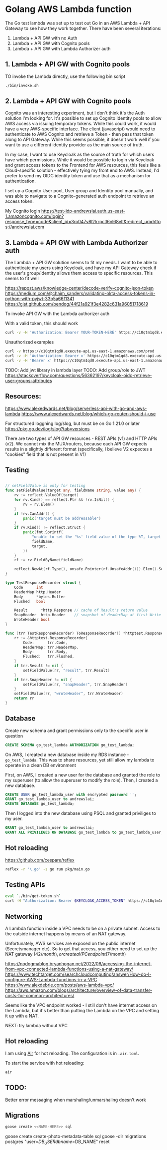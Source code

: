 # Golang AWS Lambda function

The Go test lambda was set up to test out Go in an AWS Lambda + API Gateway to
see how they work together. There have been several iterations:

1. Lambda + API GW with no Auth
2. Lambda + API GW with Cognito pools
3. Lambda + API GW with Lambda Authorizer auth

## 1. Lambda + API GW with Cognito pools

TO invoke the Lambda directly, use the following bin script

```sh
./bin/invoke.sh
```

## 2. Lambda + API GW with Cognito pools

Cognito was an interesting experiment, but I don't think it's the Auth solution
I'm looking for. It's possible to set up Cognito Identity pools to allow AWS
access via issuing temporary tokens. While this could work, it would have a
very AWS-specific interface. The client (javascript) would need to authenticate
to AWS Cognito and retrieve a Token - then pass that token along to API
Gateway. While this seems possible, it doesn't work well if you want to use a
different identity provider as the main source of truth.

In my case, I want to use Keycloak as the source of truth for which users have
which permissions. While it would be possible to login via Keycloak and grant
access tokens to the Frontend for AWS resources, this feels like a
Cloud-specific solution - effectively tying my front end to AWS. Instead, I'd
prefer to send my OIDC identity token and use that as a mechanism for
authentication.

I set up a Cognito User pool, User group and Identity pool manually, and was
able to navigate to a Cognito-generated auth endpoint to retrieve an access
token.

My Cognito login
https://test-idp-andrewslai.auth.us-east-1.amazoncognito.com/login?response_type=code&client_id=3ro047v8l2lrrpctl6nl68vlt&redirect_uri=https://andrewslai.com

## 3. Lambda + API GW with Lambda Authorizer auth

The Lambda + API GW solution seems to fit my needs. I want to be able to
authenticate my users using Keycloak, and have my API Gateway check if the
user's group/identity allows them access to specific resources. This seems to fit well

https://repost.aws/knowledge-center/decode-verify-cognito-json-token
https://medium.com/@chaim_sanders/validating-okta-access-tokens-in-python-with-pyjwt-33b5a66f1341
https://gist.github.com/bendog/44f21a921f3e4282c631a96051718619

To invoke API GW with the Lambda authorizer auth

With a valid token, this should work

```sh
curl -v -H 'Authorization: Bearer YOUR-TOKEN-HERE' https://c10qtm1qd8.execute-api.us-east-1.amazonaws.com/prod
```

Unauthorized examples

```sh
curl -v https://c10qtm1qd8.execute-api.us-east-1.amazonaws.com/prod
curl -v -H 'Authorization: Bearer x' https://c10qtm1qd8.execute-api.us-east-1.amazonaws.com/prod
curl -v -H 'Bearer x' https://c10qtm1qd8.execute-api.us-east-1.amazonaws.com/prod
```

TODO: Add jwt library in lambda layer
TODO: Add group/role to JWT
https://stackoverflow.com/questions/56362197/keycloak-oidc-retrieve-user-groups-attributes

###

## Resources:

https://www.alexedwards.net/blog/serverless-api-with-go-and-aws-lambda
https://www.alexedwards.net/blog/which-go-router-should-i-use

For structured loggning log/slog, but must be on Go 1.21.0 or later
https://pkg.go.dev/log/slog?tab=versions

There are two types of API GW resources - REST APIs (v1) and HTTP APIs (v2). We
cannot mix the MUX/routers, because each API GW expects results in a slightly
different format (specifically, I believe V2 expectes a "cookies" field that is
not present in V1)

## Testing

```go

// setFieldValue is only for testing
func setFieldValue(target any, fieldName string, value any) {
	rv := reflect.ValueOf(target)
	for rv.Kind() == reflect.Ptr && !rv.IsNil() {
		rv = rv.Elem()
	}
	if !rv.CanAddr() {
		panic("target must be addressable")
	}
	if rv.Kind() != reflect.Struct {
		panic(fmt.Sprintf(
			"unable to set the '%s' field value of the type %T, target must be a struct",
			fieldName,
			target,
		))
	}
	rf := rv.FieldByName(fieldName)

	reflect.NewAt(rf.Type(), unsafe.Pointer(rf.UnsafeAddr())).Elem().Set(reflect.ValueOf(value))
}

type TestResponseRecorder struct {
	Code      int
	HeaderMap http.Header
	Body      *bytes.Buffer
	Flushed   bool

	Result      *http.Response // cache of Result's return value
	SnapHeader  http.Header    // snapshot of HeaderMap at first Write
	WroteHeader bool
}

func (trr TestResponseRecorder) ToResponseRecorder() *httptest.ResponseRecorder {
	rr := &httptest.ResponseRecorder{
		Code:      trr.Code,
		HeaderMap: trr.HeaderMap,
		Body:      trr.Body,
		Flushed:   trr.Flushed,
	}
	if trr.Result != nil {
		setFieldValue(rr, "result", trr.Result)
	}
	if trr.SnapHeader != nil {
		setFieldValue(rr, "snapHeader", trr.SnapHeader)
	}
	setFieldValue(rr, "wroteHeader", trr.WroteHeader)
	return rr
}
```

## Database

Create new schema and grant permissions only to the specific user in question

```sql
CREATE SCHEMA go_test_lambda AUTHORIZATION go_test_lambda;
```

On AWS, I created a new database inside my RDS instance - `go_test_lambda`. This was to share resources, yet still allow my lambda to operate in a clean DB environment

First, on AWS, I created a new user for the database and granted the role to my superuser (to allow the superuser to modify the role). Then, I created a new database.

```sql
CREATE USER go_test_lambda_user with encrypted password '';
GRANT go_test_lambda_user to andrewslai;
CREATE DATABASE go_test_lambda;
```

Then I logged into the new database using PSQL and granted priviliges to my user.

```sql
GRANT go_test_lambda_user to andrewslai;
GRANT ALL PRIVILEGES ON DATABASE go_test_lambda to go_test_lambda_user;
```

## Hot reloading

https://github.com/cespare/reflex

```sh
reflex -r '\.go' -s go run pkg/main.go
```

## Testing APIs

```sh
eval `./bin/get-token.sh`
curl -H "Authorization: Bearer $KEYCLOAK_ACCESS_TOKEN" https://c10qtm1qd8.execute-api.us-east-1.amazonaws.com/prod/hello
```

## Networking

A Lambda function inside a VPC needs to be on a private subnet.
Access to the outside internet happens by means of an NAT gateway.

Unfortunately, AWS services are exposed on the public internet (Secretsmanager
etc). So to get that access, you either need to set up the NAT gateway ($42/month), or
create a VPC endpoint ($7/month)

https://nodogmablog.bryanhogan.net/2022/06/accessing-the-internet-from-vpc-connected-lambda-functions-using-a-nat-gateway/
https://www.techtarget.com/searchcloudcomputing/answer/How-do-I-configure-AWS-Lambda-functions-in-a-VPC
https://www.alexdebrie.com/posts/aws-lambda-vpc/
https://aws.amazon.com/blogs/architecture/overview-of-data-transfer-costs-for-common-architectures/

Seems like the VPC endpoint worked - I still don't have internet access on the
Lambda, but it's better than putting the Lambda on the VPC and setting it up
with a NAT.

NEXT: try lambda without VPC

## Hot reloading

I am using [Air](https://github.com/cosmtrek/air) for hot reloading. The configuration is in `.air.toml`.

To start the service with hot reloading:

```sh
air
```

## TODO:

Better error messaging when marshaling/unmarshaling doesn't work

## Migrations

```sh
goose create <<NAME-HERE>> sql
```

goose create create-photo-metadata-table sql
goose -dir migrations postgres "user=$DB_USER dbname=$DB_NAME" reset
